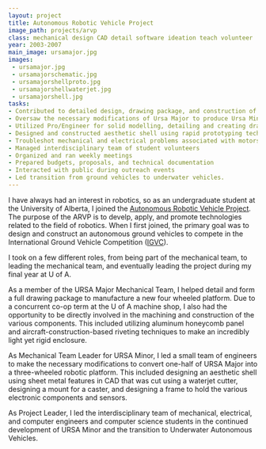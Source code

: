 ```yaml
---
layout: project
title: Autonomous Robotic Vehicle Project
image_path: projects/arvp
class: mechanical design CAD detail software ideation teach volunteer
year: 2003-2007
main_image: ursamajor.jpg
images:
 - ursamajor.jpg
 - ursamajorschematic.jpg
 - ursamajorshellproto.jpg
 - ursamajorshellwaterjet.jpg
 - ursamajorshell.jpg
tasks:
- Contributed to detailed design, drawing package, and construction of Ursa Major, a four-wheeled autonomous robotic vehicle
- Oversaw the necessary modifications of Ursa Major to produce Ursa Minor, a three-wheeled autonomous robotic vehicle
- Utilized Pro/Engineer for solid modelling, detailing and creating drawing package for new robot
- Designed and constructed aesthetic shell using rapid prototyping techniques and waterjet cutter
- Troubleshot mechanical and electrical problems associated with motors and motor controllers
- Managed interdisciplinary team of student volunteers
- Organized and ran weekly meetings
- Prepared budgets, proposals, and technical documentation
- Interacted with public during outreach events
- Led transition from ground vehicles to underwater vehicles.
---
```


I have always had an interest in robotics, so as an undergraduate student at the University of Alberta, I joined the <a href="https://arvp.org/">Autonomous Robotic Vehicle Project</a>. The purpose of the ARVP is to develp, apply, and promote technologies related to the field of robotics. When I first joined, the primary goal was to design and construct an autonomous ground vehicles to compete in the International Ground Vehicle Competition (<a href="https://igvc.org/">IGVC</a>).

I took on a few different roles, from being part of the mechanical team, to leading the mechanical team, and eventually leading the project during my final year at U of A.

As a member of the URSA Major Mechanical Team, I helped detail and form a full drawing package to manufacture a new four wheeled platform. Due to a concurrent co-op term at the U of A machine shop, I also had the opportunity to be directly involved in the machining and construction of the various components. This included utilizing aluminum honeycomb panel and aircraft-construction-based riveting techniques to make an incredibly light yet rigid enclosure.

As Mechanical Team Leader for URSA Minor, I led a small team of engineers to make the necessary modifications to convert one-half of URSA Major into a three-wheeled robotic platform. This included designing an aesthetic shell using sheet metal features in CAD that was cut using a waterjet cutter, designing a mount for a caster, and designing a frame to hold the various electronic components and sensors.

As Project Leader, I led the interdisciplinary team of mechanical, electrical, and computer engineers and computer science students in the continued development of URSA Minor and the transition to Underwater Autonomous Vehicles.
